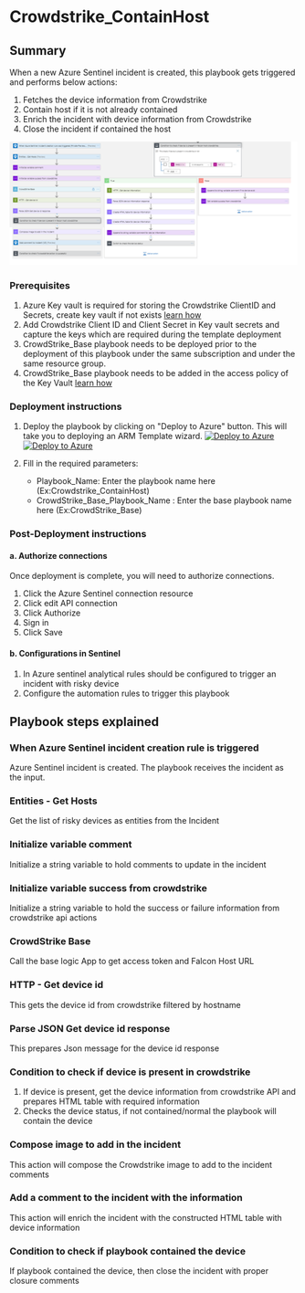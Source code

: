 # Crowdstrike_ContainHost
 ## Summary
 When a new Azure Sentinel incident is created, this playbook gets triggered and performs below actions:
 1. Fetches the device information from Crowdstrike
 2. Contain host if it is not already contained
 3. Enrich the incident with device information from Crowdstrike
 4. Close the incident if contained the host

![Crowdstrike_ContainHost](./ContainHost.png)
### Prerequisites 
1. Azure Key vault is required for storing the Crowdstrike ClientID and Secrets, create key vault if not exists [learn how](https://portal.azure.com/#create/Microsoft.Template/uri/https%3A%2F%2Fraw.githubusercontent.com%2FAzure%2Fazure-quickstart-templates%2Fmaster%2F201-key-vault-secret-create%2Fazuredeploy.json)
2. Add Crowdstrike Client ID and Client Secret in Key vault secrets and capture the keys which are required during the template deployment
3. CrowdStrike_Base playbook needs to be deployed prior to the deployment of this playbook under the same subscription and under the same resource group.
4. CrowdStrike_Base playbook needs to be added in the access policy of the Key Vault [learn how](https://docs.microsoft.com/en-us/azure/key-vault/general/assign-access-policy-portal)


### Deployment instructions 
1. Deploy the playbook by clicking on "Deploy to Azure" button. This will take you to deploying an ARM Template wizard.
   [![Deploy to Azure](https://aka.ms/deploytoazurebutton)](https%3A%2F%2Fraw.githubusercontent.com%2FAzure%2FAzure-Sentinel%2FSOAR-connectors-Private-Preview%2FPlaybooks%2FCrowdStrike%2FPlaybooks%2FCrowdStrike_ContainHost%2Fazuredeploy.json) [![Deploy to Azure](https://aka.ms/deploytoazuregovbutton)](https://portal.azure.us/#create/Microsoft.Template/uri/https%3A%2F%2Fraw.githubusercontent.com%2FAzure%2FAzure-Sentinel%2FSOAR-connectors-Private-Preview%2FPlaybooks%2FCrowdStrike%2FPlaybooks%2FCrowdStrike_ContainHost%2Fazuredeploy.json)

3. Fill in the required parameters:
    * Playbook_Name: Enter the playbook name here (Ex:Crowdstrike_ContainHost)
    * CrowdStrike_Base_Playbook_Name : Enter the base playbook name here (Ex:CrowdStrike_Base)
  
### Post-Deployment instructions 
#### a. Authorize connections
Once deployment is complete, you will need to authorize connections.
1.	Click the Azure Sentinel connection resource
2.	Click edit API connection
3.	Click Authorize
4.	Sign in
5.	Click Save

#### b. Configurations in Sentinel
1. In Azure sentinel analytical rules should be configured to trigger an incident with risky device 
2. Configure the automation rules to trigger this playbook


## Playbook steps explained

### When Azure Sentinel incident creation rule is triggered
Azure Sentinel incident is created. The playbook receives the incident as the input.

### Entities - Get Hosts
Get the list of risky devices as entities from the Incident

### Initialize variable comment
Initialize a string variable to hold comments to update in the incident

### Initialize variable success from crowdstrike
Initialize a string variable to hold the success or failure information from crowdstrike api actions

### CrowdStrike Base
Call the base logic App to get access token and Falcon Host URL

### HTTP - Get device id
This gets the device id from crowdstrike filtered by hostname

### Parse JSON Get device id response
This prepares Json message for the device id response

 ### Condition to check if device is present in crowdstrike
1. If device is present, get the device information from crowdstrike API and prepares HTML table with required information
2. Checks the device status, if not contained/normal the playbook will contain the device

 ### Compose image to add in the incident
This action will compose the Crowdstrike image to add to the incident comments

### Add a comment to the incident with the information
This action will enrich the incident with the constructed HTML table with device information

### Condition to check if playbook contained the device
If playbook contained the device, then close the incident with proper closure comments

